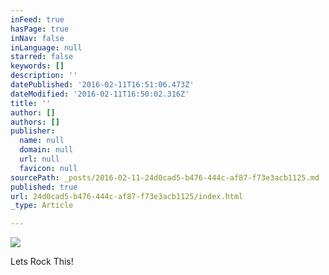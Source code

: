 ```yaml
---
inFeed: true
hasPage: true
inNav: false
inLanguage: null
starred: false
keywords: []
description: ''
datePublished: '2016-02-11T16:51:06.473Z'
dateModified: '2016-02-11T16:50:02.316Z'
title: ''
author: []
authors: []
publisher:
  name: null
  domain: null
  url: null
  favicon: null
sourcePath: _posts/2016-02-11-24d0cad5-b476-444c-af87-f73e3acb1125.md
published: true
url: 24d0cad5-b476-444c-af87-f73e3acb1125/index.html
_type: Article

---
```

![](https://the-grid-user-content.s3-us-west-2.amazonaws.com/31411456-c88d-482c-9f1e-301080cc215a.gif)

Lets Rock This!